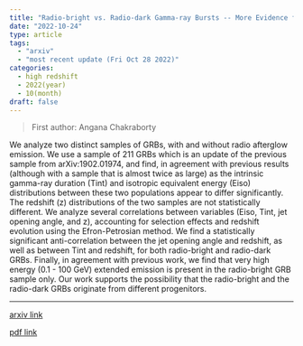 ```yaml
---
title: "Radio-bright vs. Radio-dark Gamma-ray Bursts -- More Evidence for Distinct Progenitors"
date: "2022-10-24"
type: article
tags:
  - "arxiv"
  - "most recent update (Fri Oct 28 2022)"
categories:
  - high redshift
  - 2022(year)
  - 10(month)
draft: false
---
```


> First author: Angana Chakraborty

 We analyze two distinct samples of GRBs, with and without radio afterglow
emission. We use a sample of 211 GRBs which is an update of the previous sample
from arXiv:1902.01974, and find, in agreement with previous results (although
with a sample that is almost twice as large) as the intrinsic gamma-ray
duration (Tint) and isotropic equivalent energy (Eiso) distributions between
these two populations appear to differ significantly. The redshift (z)
distributions of the two samples are not statistically different. We analyze
several correlations between variables (Eiso, Tint, jet opening angle, and z),
accounting for selection effects and redshift evolution using the
Efron-Petrosian method. We find a statistically significant anti-correlation
between the jet opening angle and redshift, as well as between Tint and
redshift, for both radio-bright and radio-dark GRBs. Finally, in agreement with
previous work, we find that very high energy (0.1 - 100 GeV) extended emission
is present in the radio-bright GRB sample only. Our work supports the
possibility that the radio-bright and the radio-dark GRBs originate from
different progenitors.

---
[arxiv link](http://arxiv.org/abs/2210.12972v1)

[pdf link](http://arxiv.org/pdf/2210.12972v1)